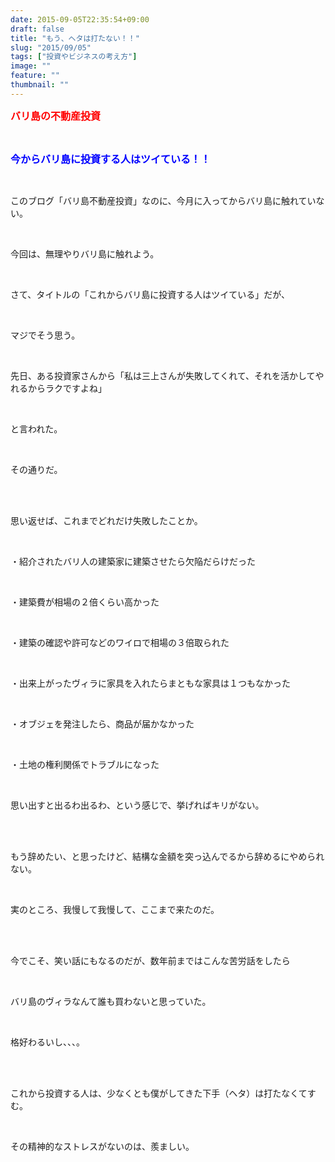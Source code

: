 ```yaml
---
date: 2015-09-05T22:35:54+09:00
draft: false
title: "もう、ヘタは打たない！！"
slug: "2015/09/05"
tags: ["投資やビジネスの考え方"]
image: ""
feature: ""
thumbnail: ""
---
```

<p><font color="#ff0000" size="3"><strong>バリ島の不動産投資</strong></font></p><br/><p><font color="#0000ff" size="3"><strong>今からバリ島に投資する人はツイている！！</strong></font></p><br/><p>このブログ「バリ島不動産投資」なのに、今月に入ってからバリ島に触れていない。</p><br/><p>今回は、無理やりバリ島に触れよう。</p><br/><p>さて、タイトルの「これからバリ島に投資する人はツイている」だが、</p><br/><p>マジでそう思う。</p><br/><p>先日、ある投資家さんから「私は三上さんが失敗してくれて、それを活かしてやれるからラクですよね」</p><br/><p>と言われた。</p><br/><p>その通りだ。</p><br/><br/><p>思い返せば、これまでどれだけ失敗したことか。</p><br/><p>・紹介されたバリ人の建築家に建築させたら欠陥だらけだった</p><br/><p>・建築費が相場の２倍くらい高かった</p><br/><p>・建築の確認や許可などのワイロで相場の３倍取られた</p><br/><p>・出来上がったヴィラに家具を入れたらまともな家具は１つもなかった</p><br/><p>・オブジェを発注したら、商品が届かなかった</p><br/><p>・土地の権利関係でトラブルになった</p><br/><p>思い出すと出るわ出るわ、という感じで、挙げればキリがない。</p><br/><br/><p>もう辞めたい、と思ったけど、結構な金額を突っ込んでるから辞めるにやめられない。</p><br/><p>実のところ、我慢して我慢して、ここまで来たのだ。</p><br/><br/><p>今でこそ、笑い話にもなるのだが、数年前まではこんな苦労話をしたら</p><br/><p>バリ島のヴィラなんて誰も買わないと思っていた。</p><br/><p>格好わるいし、、、。</p><br/><br/><p>これから投資する人は、少なくとも僕がしてきた下手（ヘタ）は打たなくてすむ。</p><br/><p>その精神的なストレスがないのは、羨ましい。</p><br/><br/><br/><br/>

